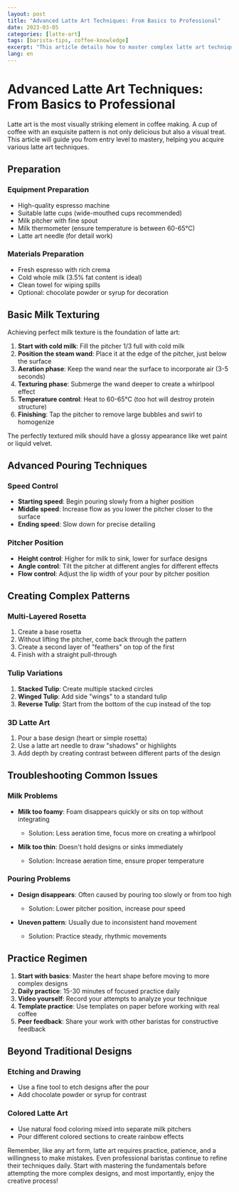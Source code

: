 ```yaml
---
layout: post
title: "Advanced Latte Art Techniques: From Basics to Professional"
date: 2023-03-05
categories: [latte-art]
tags: [barista-tips, coffee-knowledge]
excerpt: "This article details how to master complex latte art techniques, from basic patterns to advanced 3D designs, adding an artistic touch to your coffee."
lang: en
---
```


# Advanced Latte Art Techniques: From Basics to Professional

Latte art is the most visually striking element in coffee making. A cup of coffee with an exquisite pattern is not only delicious but also a visual treat. This article will guide you from entry level to mastery, helping you acquire various latte art techniques.

## Preparation

### Equipment Preparation
- High-quality espresso machine
- Suitable latte cups (wide-mouthed cups recommended)
- Milk pitcher with fine spout
- Milk thermometer (ensure temperature is between 60-65°C)
- Latte art needle (for detail work)

### Materials Preparation
- Fresh espresso with rich crema
- Cold whole milk (3.5% fat content is ideal)
- Clean towel for wiping spills
- Optional: chocolate powder or syrup for decoration

## Basic Milk Texturing

Achieving perfect milk texture is the foundation of latte art:

1. **Start with cold milk**: Fill the pitcher 1/3 full with cold milk
2. **Position the steam wand**: Place it at the edge of the pitcher, just below the surface
3. **Aeration phase**: Keep the wand near the surface to incorporate air (3-5 seconds)
4. **Texturing phase**: Submerge the wand deeper to create a whirlpool effect
5. **Temperature control**: Heat to 60-65°C (too hot will destroy protein structure)
6. **Finishing**: Tap the pitcher to remove large bubbles and swirl to homogenize

The perfectly textured milk should have a glossy appearance like wet paint or liquid velvet.

## Advanced Pouring Techniques

### Speed Control
- **Starting speed**: Begin pouring slowly from a higher position
- **Middle speed**: Increase flow as you lower the pitcher closer to the surface
- **Ending speed**: Slow down for precise detailing

### Pitcher Position
- **Height control**: Higher for milk to sink, lower for surface designs
- **Angle control**: Tilt the pitcher at different angles for different effects
- **Flow control**: Adjust the lip width of your pour by pitcher position

## Creating Complex Patterns

### Multi-Layered Rosetta
1. Create a base rosetta
2. Without lifting the pitcher, come back through the pattern
3. Create a second layer of "feathers" on top of the first
4. Finish with a straight pull-through

### Tulip Variations
1. **Stacked Tulip**: Create multiple stacked circles
2. **Winged Tulip**: Add side "wings" to a standard tulip
3. **Reverse Tulip**: Start from the bottom of the cup instead of the top

### 3D Latte Art
1. Pour a base design (heart or simple rosetta)
2. Use a latte art needle to draw "shadows" or highlights
3. Add depth by creating contrast between different parts of the design

## Troubleshooting Common Issues

### Milk Problems
- **Milk too foamy**: Foam disappears quickly or sits on top without integrating
  * Solution: Less aeration time, focus more on creating a whirlpool
  
- **Milk too thin**: Doesn't hold designs or sinks immediately
  * Solution: Increase aeration time, ensure proper temperature

### Pouring Problems
- **Design disappears**: Often caused by pouring too slowly or from too high
  * Solution: Lower pitcher position, increase pour speed

- **Uneven pattern**: Usually due to inconsistent hand movement
  * Solution: Practice steady, rhythmic movements

## Practice Regimen

1. **Start with basics**: Master the heart shape before moving to more complex designs
2. **Daily practice**: 15-30 minutes of focused practice daily
3. **Video yourself**: Record your attempts to analyze your technique
4. **Template practice**: Use templates on paper before working with real coffee
5. **Peer feedback**: Share your work with other baristas for constructive feedback

## Beyond Traditional Designs

### Etching and Drawing
- Use a fine tool to etch designs after the pour
- Add chocolate powder or syrup for contrast

### Colored Latte Art
- Use natural food coloring mixed into separate milk pitchers
- Pour different colored sections to create rainbow effects

Remember, like any art form, latte art requires practice, patience, and a willingness to make mistakes. Even professional baristas continue to refine their techniques daily. Start with mastering the fundamentals before attempting the more complex designs, and most importantly, enjoy the creative process! 